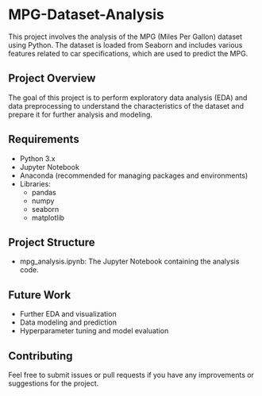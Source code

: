 # MPG-Dataset-Analysis
This project involves the analysis of the MPG (Miles Per Gallon) dataset using Python. The dataset is loaded from Seaborn and includes various features related to car specifications, which are used to predict the MPG.
## Project Overview
The goal of this project is to perform exploratory data analysis (EDA) and data preprocessing to understand the characteristics of the dataset and prepare it for further analysis and modeling.
## Requirements
- Python 3.x
- Jupyter Notebook
- Anaconda (recommended for managing packages and environments)
- Libraries:
  - pandas
  - numpy
  - seaborn
  - matplotlib
## Project Structure
- mpg_analysis.ipynb: The Jupyter Notebook containing the analysis code.
## Future Work
- Further EDA and visualization
- Data modeling and prediction
- Hyperparameter tuning and model evaluation
## Contributing
Feel free to submit issues or pull requests if you have any improvements or suggestions for the project.
